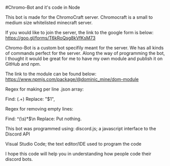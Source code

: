 #Chromo-Bot and it's code in Node

This bot is made for the ChromoCraft server. Chromocraft is a small to medium size whitelisted minecraft server.

If you would like to join the server, the link to the google form is below:
https://goo.gl/forms/T6kRoQsg8kVfKsM73

Chromo-Bot is a custom bot specifily meant for the server. We has all kinds of commands perfect for the server.
Along the way of programming the bot, I thought it would be great for me to have my own module and publish it on GitHub and npm.

The link to the module can be found below:
https://www.npmjs.com/package/@dominic_mine/dom-module

Regex for making per line .json array:

Find: (.+)
Replace: "$1",

Regex for removing empty lines:

Find: ^(\s)*$\n
Replace: Put nothing.

This bot was programmed using:
  discord.js; a javascript interface to the Discord API
  
  Visual Studio Code; the text editor/IDE used to program the code
  
  I hope this code will help you in understanding how people code their discord bots.
